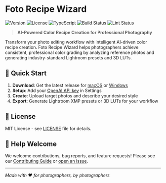 # Foto Recipe Wizard

[![Version](https://img.shields.io/badge/version-2.0.1-blue.svg)](package.json)
[![License](https://img.shields.io/badge/license-MIT-green.svg)](LICENSE)
[![TypeScript](https://img.shields.io/badge/typescript-%3E%3D5.9.2-blue.svg)](package.json)
[![Build Status](https://img.shields.io/badge/build-passing-brightgreen.svg)](#)
[![Lint Status](https://img.shields.io/badge/lint-passing-brightgreen.svg)](#)

> **AI-Powered Color Recipe Creation for Professional Photography**

Transform your photo editing workflow with intelligent AI-driven color recipe creation. Foto Recipe Wizard helps photographers achieve consistent, professional color grading by analyzing reference photos and generating industry-standard Lightroom presets and 3D LUTs.

## 🚀 Quick Start

1. **Download**: Get the latest release for [macOS](https://github.com/tesenwein/fotoRecipeWizard/releases/latest) or [Windows](https://github.com/tesenwein/fotoRecipeWizard/releases/latest)
2. **Setup**: Add your [OpenAI API key](https://platform.openai.com/api-keys) in Settings
3. **Create**: Upload target photos and describe your desired style
4. **Export**: Generate Lightroom XMP presets or 3D LUTs for your workflow

## 📄 License

MIT License - see [LICENSE](LICENSE) file for details.

## 🤝 Help Welcome

We welcome contributions, bug reports, and feature requests! Please see our [Contributing Guide](CONTRIBUTING.md) or [open an issue](https://github.com/tesenwein/fotoRecipeWizard/issues).

---

*Made with ❤️ for photographers, by photographers*